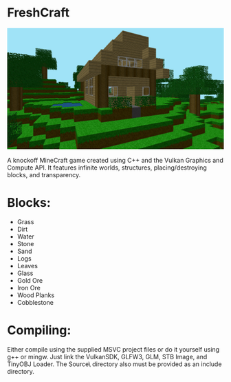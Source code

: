 # FreshCraft

![Screenshot](screenshot.png)

A knockoff MineCraft game created using C++ and the Vulkan Graphics and Compute API. 
It features infinite worlds, structures, placing/destroying blocks, and transparency.

# Blocks:
- Grass
- Dirt
- Water
- Stone
- Sand
- Logs
- Leaves
- Glass
- Gold Ore
- Iron Ore
- Wood Planks
- Cobblestone

# Compiling:
Either compile using the supplied MSVC project files or do it yourself using g++ or mingw. Just link the VulkanSDK, GLFW3, GLM, STB Image, and TinyOBJ Loader. The Source\ directory also must be provided as an include directory.

